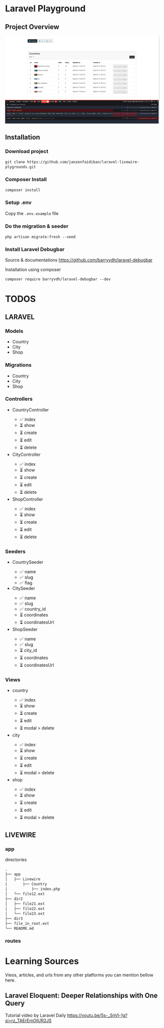 # Laravel Playground

## Project Overview

<img src="public/images/country.png">

## Installation

### Download project
```
git clone https://github.com/janzenfaidiban/laravel-livewire-plygrounds.git
```

### Composer Install

```
composer install
```

### Setup .env

Copy the ```.env.example``` file

### Do the migration & seeder

```
php artisan migrate:fresh --seed
```

### Install Laravel Debugbar

Source & documentations
https://github.com/barryvdh/laravel-debugbar

Installation using composer

```
composer require barryvdh/laravel-debugbar --dev
```

# TODOS

## LARAVEL

### Models
<ul>
    <li>Country</li>
    <li>City</li>
    <li>Shop</li>
</ul>

### Migrations
<ul>
    <li>Country</li>
    <li>City</li>
    <li>Shop</li>
</ul>

### Controllers
<ul>
    <li>CountryController</li>
    <ul>
        <li>✅ index</li>
        <li>⏳ show</li>
        <li>⏳ create</li>
        <li>⏳ edit</li>
        <li>⏳ delete</li>
    </ul>
    <li>CityController</li>
    <ul>
        <li>✅ index</li>
        <li>⏳ show</li>
        <li>⏳ create</li>
        <li>⏳ edit</li>
        <li>⏳ delete</li>
    </ul>
    <li>ShopController</li>
    <ul>
        <li>✅ index</li>
        <li>⏳ show</li>
        <li>⏳ create</li>
        <li>⏳ edit</li>
        <li>⏳ delete</li>
    </ul>
</ul>

### Seeders
<ul>
    <li>CountrySeeder</li>
    <ul>
        <li>✅ name</li>
        <li>✅ slug</li>
        <li>✅ flag</li>
    </ul>
    <li>CitySeeder</li>
    <ul>
        <li>✅ name</li>
        <li>✅ slug</li>
        <li>✅ country_id</li>
        <li>⏳ coordinates</li>
        <li>⏳ coordinatesUrl</li>
    </ul>
    <li>ShopSeeder</li>
    <ul>
        <li>✅ name</li>
        <li>✅ slug</li>
        <li>⏳ city_id</li>
        <li>⏳ coordinates</li>
        <li>⏳ coordinatesUrl</li>
    </ul>
</ul>

### Views

<ul>
    <li>country</li>
    <ul>
        <li>✅ index</li>
        <li>⏳ show</li>
        <li>⏳ create</li>
        <li>⏳ edit</li>
        <li>⏳ modal > delete</li>
    </ul>
    <li>city</li>
    <ul>
        <li>✅ index</li>
        <li>⏳ show</li>
        <li>⏳ create</li>
        <li>⏳ edit</li>
        <li>⏳ modal > delete</li>
    </ul>
    <li>shop</li>
    <ul>
        <li>✅ index</li>
        <li>⏳ show</li>
        <li>⏳ create</li>
        <li>⏳ edit</li>
        <li>⏳ modal > delete</li>
    </ul>
</ul>

## LIVEWIRE

### app

directories
```
.
├── app
│   ├── Livewire
|       ├── Country
|           ├── index.php
│   └── file12.ext
├── dir2
│   ├── file21.ext
│   ├── file22.ext
│   └── file23.ext
├── dir3
├── file_in_root.ext
└── README.md
```

### routes

# Learning Sources

Vieos, articles, and urls from any other platforms you can mention bellow here.

## Laravel Eloquent: Deeper Relationships with One Query

Tutorial video by Laravel Daily
https://youtu.be/5s-_SnVl-1g?si=rz_TAErEmOtUR2JS